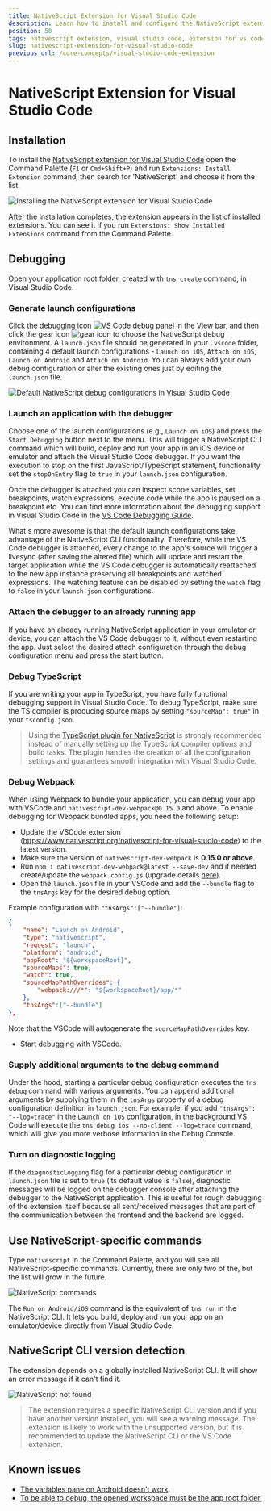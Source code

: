 ```yaml
---
title: NativeScript Extension for Visual Studio Code
description: Learn how to install and configure the NativeScript extension for Visual Studio Code and use it to develop and debug your mobile applications.
position: 50
tags: nativescript extension, visual studio code, extension for vs code
slug: nativescript-extension-for-visual-studio-code
previous_url: /core-concepts/visual-studio-code-extension
---
```


# NativeScript Extension for Visual Studio Code

## Installation

To install the [NativeScript extension for Visual Studio Code](https://marketplace.visualstudio.com/items?itemName=Telerik.nativescript) open the Command Palette (`F1` or `Cmd+Shift+P`) and run `Extensions: Install Extension` command, then search for 'NativeScript' and choose it from the list.

![Installing the NativeScript extension for Visual Studio Code](../img/visual-studio-code-extension/install.png)

After the installation completes, the extension appears in the list of installed extensions. You can see it if you run `Extensions: Show Installed Extensions` command from the Command Palette.

## Debugging

Open your application root folder, created with `tns create` command, in Visual Studio Code.

### Generate launch configurations

Click the debugging icon ![VS Code debug panel](../img/visual-studio-code-extension/debug-panel.png) in the View bar, and then click the gear icon ![gear icon](../img/visual-studio-code-extension/gear-icon.png) to choose the NativeScript debug environment. A `launch.json` file should be generated in your `.vscode` folder, containing 4 default launch configurations - `Launch on iOS`, `Attach on iOS`, `Launch on Android` and `Attach on Android`. You can always add your own debug configuration or alter the existing ones just by editing the `launch.json` file.

![Default NativeScript debug configurations in Visual Studio Code](../img/visual-studio-code-extension/configurations-menu.png)

### Launch an application with the debugger

Choose one of the launch configurations (e.g., `Launch on iOS`) and press the `Start Debugging` button next to the menu. This will trigger a NativeScript CLI command which will build, deploy and run your app in an iOS device or emulator and attach the Visual Studio Code debugger. If you want the execution to stop on the first JavaScript/TypeScript statement, functionality set the `stopOnEntry` flag to `true` in  your `launch.json` configuration.

Once the debugger is attached you can inspect scope variables, set breakpoints, watch expressions, execute code while the app is paused on a breakpoint etc. You can find more information about the debugging support in Visual Studio Code in the [VS Code Debugging Guide](https://code.visualstudio.com/docs/editor/debugging).

What's more awesome is that the default launch configurations take advantage of the NativeScript CLI functionality. Therefore, while the VS Code debugger is attached, every change to the app's source will trigger a livesync (after saving the altered file) which will update and restart the target application while the VS Code debugger is automatically reattached to the new app instance preserving all breakpoints and watched expressions. The watching feature can be disabled by setting the `watch` flag to `false` in your `launch.json` configurations.

### Attach the debugger to an already running app

If you have an already running NativeScript application in your emulator or device, you can attach the VS Code debugger to it, without even restarting the app. Just select the desired attach configuration through the debug configuration menu and press the start button.

### Debug TypeScript

If you are writing your app in TypeScript, you have fully functional debugging support in Visual Studio Code. To debug TypeScript, make sure the TS compiler is producing source maps by setting `"sourceMap": true"` in your `tsconfig.json`.

> Using the [TypeScript plugin for NativeScript](https://github.com/NativeScript/nativescript-dev-typescript) is strongly recommended instead of manually setting up the TypeScript compiler options and build tasks. The plugin handles the creation of all the configuration settings and guarantees smooth integration with Visual Studio Code.

### Debug Webpack

When using Webpack to bundle your application, you can debug your app with VSCode and `nativescript-dev-webpack@0.15.0` and above. To enable debugging for Webpack bundled apps, you need the following setup:

 - Update the VSCode extension (https://www.nativescript.org/nativescript-for-visual-studio-code) to the latest version.
 - Make sure the version of `nativescript-dev-webpack` is **0.15.0 or above**.
 - Run `npm i nativescript-dev-webpack@latest --save-dev` and if needed create/update the `webpack.config.js` (upgrade details [here](../releases/upgrade-instructions.md)). 
 - Open the `launch.json` file in your VSCode and add the `--bundle` flag to the `tnsArgs` key for the desired debug option.

Example configuration with `"tnsArgs":["--bundle"]`:
```JSON
{
    "name": "Launch on Android",
    "type": "nativescript",
    "request": "launch",
    "platform": "android",
    "appRoot": "${workspaceRoot}",
    "sourceMaps": true,
    "watch": true,
    "sourceMapPathOverrides": {
        "webpack:///*": "${workspaceRoot}/app/*"
    },
    "tnsArgs":["--bundle"]
},
```
Note that the VSCode will autogenerate the `sourceMapPathOverrides` key.

 - Start debugging with VSCode.

### Supply additional arguments to the debug command

Under the hood, starting a particular debug configuration executes the `tns debug` command with various arguments. You can append additional arguments by supplying them in the `tnsArgs` property of a debug configuration definition in `launch.json`. For example, if you add `"tnsArgs": "--log=trace"` in the `Launch on iOS` configuration, in the background VS Code will execute the `tns debug ios --no-client --log=trace` command, which will give you more verbose information in the Debug Console.

### Turn on diagnostic logging

If the `diagnosticLogging` flag for a particular debug configuration in `launch.json` file is set to `true` (its default value is `false`), diagnostic messages will be logged on the debugger console after attaching the debugger to the NativeScript application. This is useful for rough debugging of the extension itself because all sent/received messages that are part of the communication between the frontend and the backend are logged.

## Use NativeScript-specific commands

Type `nativescript` in the Command Palette, and you will see all NativeScript-specific commands. Currently,  there are only two of the, but the list will grow in the future.

![NativeScript commands](../img/visual-studio-code-extension/nativescript-commands.png)

The `Run on Android/iOS` command is the equivalent of `tns run` in the NativeScript CLI. It lets you build, deploy and run your app on an emulator/device directly from Visual Studio Code.

## NativeScript CLI version detection

The extension depends on a globally installed NativeScript CLI. It will show an error message if it can't find it.

![NativeScript not found](../img/visual-studio-code-extension/nativescript-not-found-error-message.png)

> The extension requires a specific NativeScript CLI version and if you have another version installed, you will see a warning message. The extension is likely to work with the unsupported version, but it is recommended to update the NativeScript CLI or the VS Code extension.

## Known issues
 * [The variables pane on Android doesn't work](https://github.com/NativeScript/nativescript-vscode-extension/issues/21).
 * [To be able to debug, the opened workspace must be the app root folder.](https://github.com/NativeScript/nativescript-vscode-extension/issues/104)

